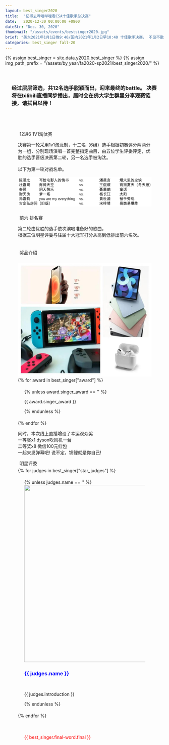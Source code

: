 ```yaml
---
layout: best_singer2020
title:  "记得去哔哩哔哩看CSA十佳歌手总决赛"
date:   2020-12-30 00:00:00 +0800
dateStr: "Dec. 30, 2020"
thumbnail: "/assets/events/bestsinger2020.jpg"
brief: "美东2021年1月1日晚9:40/国内2021年1月2日早10:40 十佳歌手决赛， 不见不散！"
categories: best_singer fall-20
---
```

{% assign best_singer = site.data.y2020.best_singer %}
{% assign img_path_prefix = "/assets/by_year/fa2020-sp2021/best_singer2020/" %}

<div class="row">
  <div class="col-sm-6 col-sm-offset-3" style="padding: 20px">
      <h3>经过层层筛选，共12名选手脱颖而出，迎来最终的battle。
    决赛将在bilibili直播同步播出，届时会在佛大学生群里分享观赛链接，请拭目以待！</h3>
  </div>
</div>


<div class="text-responsive" style="margin: 40px">
  <div class="special-box-wrapper">
    <div class="special-box">
      <p class="blue-highlight" style="margin:5px">12进6 1V1淘汰赛 </p>
    </div>
  </div>
      <p>决赛第一轮采用1v1淘汰制，十二名（6组）选手根据初赛评分两两分为一组，分别现场演唱一首完整指定曲目，由五位学生评委评定，优胜的选手晋级决赛第二轮，另一名选手被淘汰。<br><br> 以下为第一轮对战名单。</p>
   <img src="/assets/by_year/fa2020-sp2021/best_singer2020/battle1.png" />
      <br><br>

  <div class="special-box-wrapper">
    <div class="special-box">
      <p class="blue-highlight" style="margin:5px">前六 排名赛</p>
    </div>
  </div>
   <p>第二轮由优胜的选手依次演唱准备好的歌曲，<br>根据三位明星评委与往届十大冠军打分从高到低排出前六名次。</p>  
   <br>



  <div class="special-box-wrapper">
    <div class="special-box">
      <p class="blue-highlight" style="margin:5px">奖品介绍</p>
    </div>
  </div>
  <br>
    <img src="/assets/by_year/fa2020-sp2021/best_singer2020/bestsinger2020.png"  style="width:480px;height:360px;"/>
 {% for award in best_singer["award"] %}
      <div class="row">
        <div class="col-sm-6 col-sm-offset-3" style="padding: 20px">
        {% unless award.singer_award == '' %}   
          <p>{{ award.singer_award }}</p>   
        {% endunless %}
        </div>
      </div>
    {% endfor %}
 <p>同时，本次线上直播增设了幸运观众奖<br>
 一等奖x1  dyson吹风机一台<br>
二等奖x8 微信100元红包<br>
一起来发弹幕吧! 说不定，锦鲤就是你自己!</p>  





 <div class="special-box-wrapper">
    <div class="special-box">
      <p class="blue-highlight" style="margin:5px">明星评委</p>
    </div>
  </div>
  {% for judges in best_singer["star_judges"] %}
      <div class="row">
        <div class="col-sm-6 col-sm-offset-3" style="padding: 20px">
        {% unless judges.name == '' %}
         <img src="{{ img_path_prefix }}{{ judges.pic }}" style="width:480px;height:560px;"/>
          <h3 style="color:blue">{{ judges.name }}</h3><br>
            <p>{{ judges.introduction }}</p>
        {% endunless %}
        </div>
      </div>
    {% endfor %}
  <div class="row">
    <div class="col-sm-6 col-sm-offset-3" style="padding: 20px">   
    <br>    
        <p style="color:red">{{ best_singer.final-word.final }}</p>  
  </div>

</div>
